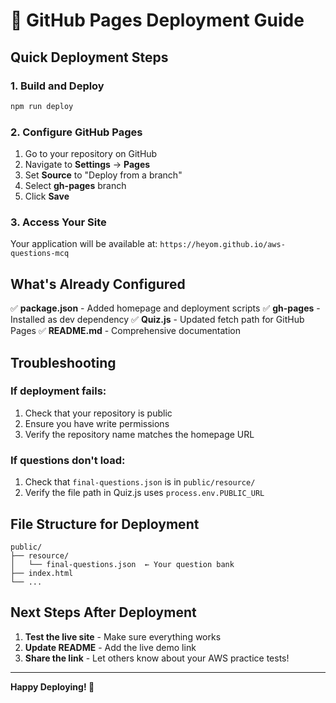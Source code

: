# 🚀 GitHub Pages Deployment Guide

## Quick Deployment Steps

### 1. Build and Deploy
```bash
npm run deploy
```

### 2. Configure GitHub Pages
1. Go to your repository on GitHub
2. Navigate to **Settings** → **Pages**
3. Set **Source** to "Deploy from a branch"
4. Select **gh-pages** branch
5. Click **Save**

### 3. Access Your Site
Your application will be available at: `https://heyom.github.io/aws-questions-mcq`

## What's Already Configured

✅ **package.json** - Added homepage and deployment scripts
✅ **gh-pages** - Installed as dev dependency
✅ **Quiz.js** - Updated fetch path for GitHub Pages
✅ **README.md** - Comprehensive documentation

## Troubleshooting

### If deployment fails:
1. Check that your repository is public
2. Ensure you have write permissions
3. Verify the repository name matches the homepage URL

### If questions don't load:
1. Check that `final-questions.json` is in `public/resource/`
2. Verify the file path in Quiz.js uses `process.env.PUBLIC_URL`

## File Structure for Deployment
```
public/
├── resource/
│   └── final-questions.json  ← Your question bank
├── index.html
└── ...
```

## Next Steps After Deployment

1. **Test the live site** - Make sure everything works
2. **Update README** - Add the live demo link
3. **Share the link** - Let others know about your AWS practice tests!

---

**Happy Deploying! 🎉** 